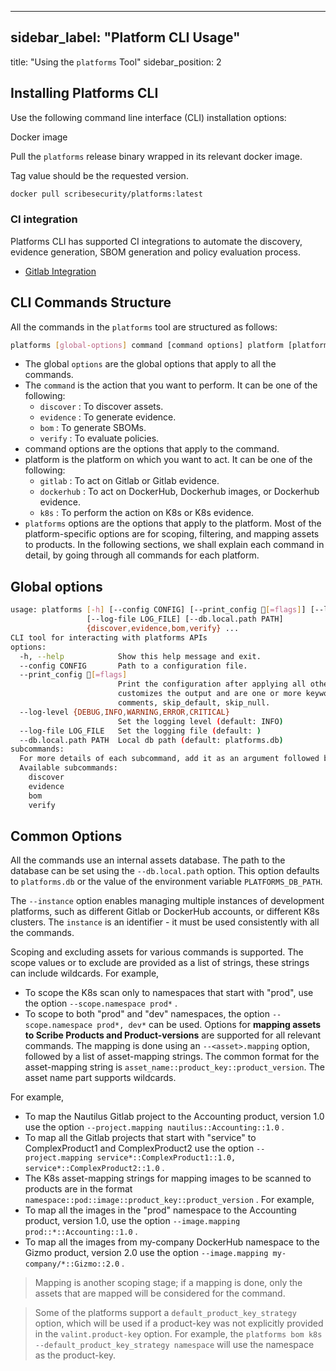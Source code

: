 
---

## sidebar_label: "Platform CLI Usage"
title: "Using the `platforms` Tool"
sidebar_position: 2
## Installing Platforms CLI
Use the following command line interface (CLI) installation options:

 Docker image 

Pull the `platforms` release binary wrapped in its relevant docker image. 

Tag value should be the requested version.

```bash
docker pull scribesecurity/platforms:latest
```
### CI integration
Platforms CLI has supported CI integrations to automate the discovery, evidence generation, SBOM generation and policy evaluation process.

- [﻿Gitlab Integration](https://scribe-security.netlify.app/docs/platforms/gitlab-integration.md) 
## CLI Commands Structure
All the commands in the `platforms` tool are structured as follows:

```bash
platforms [global-options] command [command options] platform [platform options]
```
- The global `options`  are the global options that apply to all the commands.
- The `command`  is the action that you want to perform. It can be one of the following:
    - `discover` : To discover assets.
    - `evidence` : To generate evidence.
    - `bom` : To generate SBOMs.
    - `verify` : To evaluate policies.
- command options are the options that apply to the command.
- platform is the platform on which you want to act. It can be one of the following:
    - `gitlab` : To act on Gitlab or Gitlab evidence.
    - `dockerhub` : To act on DockerHub, Dockerhub images, or Dockerhub evidence.
    - `k8s` : To perform the action on K8s or K8s evidence.
- `platforms`  options are the options that apply to the platform. Most of the platform-specific options are for scoping, filtering, and mapping assets to products.
In the following sections, we shall explain each command in detail, by going through all commands for each platform.

## Global options
```bash
usage: platforms [-h] [--config CONFIG] [--print_config [=flags]] [--log-level {DEBUG,INFO,WARNING,ERROR,CRITICAL}]
                 [--log-file LOG_FILE] [--db.local.path PATH]
                 {discover,evidence,bom,verify} ...
CLI tool for interacting with platforms APIs
options:
  -h, --help            Show this help message and exit.
  --config CONFIG       Path to a configuration file.
  --print_config [=flags]
                        Print the configuration after applying all other arguments and exit. The optional flags
                        customizes the output and are one or more keywords separated by comma. The supported flags are:
                        comments, skip_default, skip_null.
  --log-level {DEBUG,INFO,WARNING,ERROR,CRITICAL}
                        Set the logging level (default: INFO)
  --log-file LOG_FILE   Set the logging file (default: )
  --db.local.path PATH  Local db path (default: platforms.db)
subcommands:
  For more details of each subcommand, add it as an argument followed by --help.
  Available subcommands:
    discover
    evidence
    bom
    verify
```
## Common Options
All the commands use an internal assets database. The path to the database can be set using the `--db.local.path` option. This option defaults to `platforms.db` or the value of the environment variable `PLATFORMS_DB_PATH`.

The `--instance` option enables managing multiple instances of development platforms, such as different Gitlab or DockerHub accounts, or different K8s clusters. The `instance` is an identifier - it must be used consistently with all the commands.

Scoping and excluding assets for various commands is supported. The scope values or to exclude are provided as a list of strings, these strings can include wildcards. For example, 

- To scope the K8s scan only to namespaces that start with "prod", use the option `--scope.namespace prod*` .
- To scope to both "prod" and "dev" namespaces, the option `--scope.namespace prod*, dev*`  can be used.
Options for **mapping assets to Scribe Products and Product-versions** are supported for all relevant commands. The mapping is done using an `--<asset>.mapping` option, followed by a list of asset-mapping strings. The common format for the asset-mapping string is `asset_name::product_key::product_version`. The asset name part supports wildcards. 

For example,

- To map the Nautilus Gitlab project to the Accounting product, version 1.0 use the option `--project.mapping nautilus::Accounting::1.0` .
- To map all the Gitlab projects that start with "service" to ComplexProduct1 and ComplexProduct2 use the option `--project.mapping service*::ComplexProduct1::1.0, service*::ComplexProduct2::1.0` .
- The K8s asset-mapping strings for mapping images to be scanned to products are in the format `namespace::pod::image::product_key::product_version` . For example,
- To map all the images in the "prod" namespace to the Accounting product, version 1.0, use the option `--image.mapping prod::*::Accounting::1.0` .
- To map all the images from my-company DockerHub namespace to the Gizmo product, version 2.0 use the option `--image.mapping my-company/*::Gizmo::2.0` .
>  Mapping is another scoping stage; if a mapping is done, only the assets that are mapped will be considered for the command. 

>  Some of the platforms support a `default_product_key_strategy` option, which will be used if a product-key was not explicitly provided in the `valint.product-key` option. For example, the `platforms bom k8s --default_product_key_strategy namespace` will use the namespace as the product-key. 





<!--- Eraser file: https://app.eraser.io/workspace/Oo5SKZ4gJEHkyoTpmFbN --->